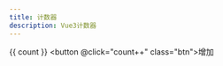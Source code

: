 ```yaml
---
title: 计数器
description: Vue3计数器
---
```


<script setup lang="ts">
import { ref } from 'vue';
const count = ref<number>(0);
</script>

<span>{{ count }}</span>
<button @click="count++" class="btn">增加</button>

<style scoped>
 .btn {
  color: red;
  font-weight: bold;
 } 
</style>